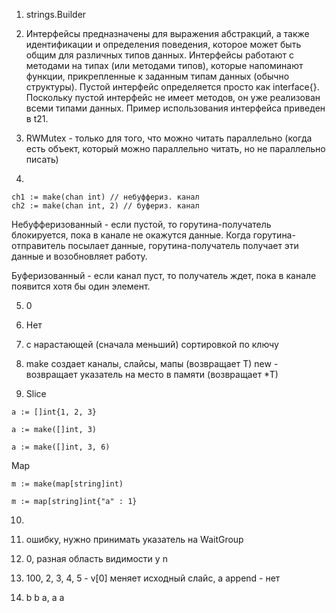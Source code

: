 1. strings.Builder

2. Интерфейсы предназначены для выражения абстракций, а также идентификации и определения поведения, которое может быть общим для различных
типов данных.
Интерфейсы работают с методами на типах (или методами типов), которые напоминают функции, прикрепленные к заданным типам данных (обычно структуры).
Пустой интерфейс определяется просто как interface{}. Поскольку пустой
интерфейс не имеет методов, он уже реализован всеми типами данных.
Пример использования интерфейса приведен в t21.

3. RWMutex - только для того, что можно читать параллельно (когда есть объект, который можно параллельно читать, но не параллельно писать)

4. 
```
ch1 := make(chan int) // небуффериз. канал
ch2 := make(chan int, 2) // буфериз. канал
```

Небуфферизованный - если пустой, то горутина-получатель блокируется, пока в канале не окажутся данные. Когда горутина-отправитель посылает данные, горутина-получатель получает эти данные и возобновляет работу.

Буферизованный - если канал пуст, то получатель ждет, пока в канале появится хотя бы один элемент.

5. 0

6. Нет

7. с нарастающей (сначала меньший) сортировкой по ключу

8. make создает каналы, слайсы, мапы (возвращает Т)
new - возвращает указатель на место в памяти (возвращает *Т)


9. Slice 

```
a := []int{1, 2, 3}

a := make([]int, 3)

a := make([]int, 3, 6)
```

Map 

```
m := make(map[string]int)

m := map[string]int{"a" : 1}
```

10. 

11. ошибку, нужно принимать указатель на WaitGroup

12. 0, разная область видимости у n

13. 100, 2, 3, 4, 5 - v[0] меняет исходный слайс, а append - нет

14. b b a, a a

